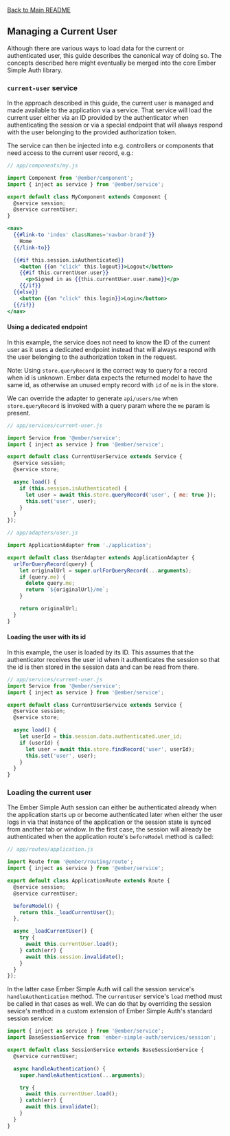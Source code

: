 [Back to Main README](../README.md)

## Managing a Current User

Although there are various ways to load data for the current or authenticated
user, this guide describes the canonical way of doing so. The concepts
described here might eventually be merged into the core Ember Simple Auth
library.

### `current-user` service

In the approach described in this guide, the current user is managed and made
available to the application via a service. That service will load the current
user either via an ID provided by the authenticator when authenticating the
session or via a special endpoint that will always respond with the user
belonging to the provided authorization token.

The service can then be injected into e.g. controllers or components that need
access to the current user record, e.g.:

```js
// app/components/my.js

import Component from '@ember/component';
import { inject as service } from '@ember/service';

export default class MyComponent extends Component {
  @service session;
  @service currentUser;
}
```

```hbs
<nav>
  {{#link-to 'index' classNames='navbar-brand'}}
    Home
  {{/link-to}}

  {{#if this.session.isAuthenticated}}
    <button {{on "click" this.logout}}>Logout</button>
    {{#if this.currentUser.user}}
      <p>Signed in as {{this.currentUser.user.name}}</p>
    {{/if}}
  {{else}}
    <button {{on "click" this.login}}>Login</button>
  {{/if}}
</nav>
```

#### Using a dedicated endpoint

In this example, the service does not need to know the ID of the current user
as it uses a dedicated endpoint instead that will always respond with the user
belonging to the authorization token in the request.

Note: Using `store.queryRecord` is the correct way to query for a record when id is
unknown. Ember data expects the returned model to have the same id, as otherwise an
unused empty record with `id` of `me` is in the store.

We can override the adapter to generate `api/users/me` when `store.queryRecord` is
invoked with a query param where the `me` param is present.

```js
// app/services/current-user.js

import Service from '@ember/service';
import { inject as service } from '@ember/service';

export default class CurrentUserService extends Service {
  @service session;
  @service store;

  async load() {
    if (this.session.isAuthenticated) {
      let user = await this.store.queryRecord('user', { me: true });
      this.set('user', user);
    }
  }
});

// app/adapters/user.js

import ApplicationAdapter from './application';

export default class UserAdapter extends ApplicationAdapter {
  urlForQueryRecord(query) {
    let originalUrl = super.urlForQueryRecord(...arguments);
    if (query.me) {
      delete query.me;
      return `${originalUrl}/me`;
    }

    return originalUrl;
  }
}
```

#### Loading the user with its id

In this example, the user is loaded by its ID. This assumes that the
authenticator receives the user id when it authenticates the session so that
the id is then stored in the session data and can be read from there.

```js
// app/services/current-user.js
import Service from '@ember/service';
import { inject as service } from '@ember/service';

export default class CurrentUserService extends Service {
  @service session;
  @service store;

  async load() {
    let userId = this.session.data.authenticated.user_id;
    if (userId) {
      let user = await this.store.findRecord('user', userId);
      this.set('user', user);
    }
  }
}
```

### Loading the current user

The Ember Simple Auth session can either be authenticated already when the
application starts up or become authenticated later when either the user logs
in via that instance of the application or the session state is synced from
another tab or window. In the first case, the session will already be
authenticated when the application route's `beforeModel` method is called:

```js
// app/routes/application.js

import Route from '@ember/routing/route';
import { inject as service } from '@ember/service';

export default class ApplicationRoute extends Route {
  @service session;
  @service currentUser;

  beforeModel() {
    return this._loadCurrentUser();
  },

  async _loadCurrentUser() {
    try {
      await this.currentUser.load();
    } catch(err) {
      await this.session.invalidate();
    }
  }
});
```

In the latter case Ember Simple Auth will call the session service's
`handleAuthentication` method. The `currentUser` service's `load` method must
be called in that cases as well. We can do that by overriding the session
sevice's method in a custom extension of Ember Simple Auth's standard session
service:

```js
import { inject as service } from '@ember/service';
import BaseSessionService from 'ember-simple-auth/services/session';

export default class SessionService extends BaseSessionService {
  @service currentUser;

  async handleAuthentication() {
    super.handleAuthentication(...arguments);

    try {
      await this.currentUser.load();
    } catch(err) {
      await this.invalidate();
    }
  }
}
```
